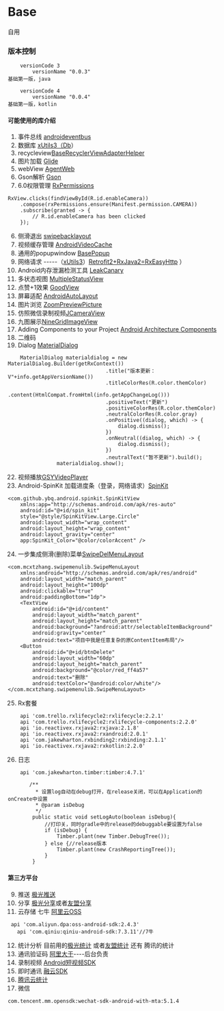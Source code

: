 # Base
   自用

### 版本控制 ###

```
    versionCode 3
        versionName "0.0.3"
基础第一版，java
```
```
    versionCode 4
        versionName "0.0.4"
基础第一版，kotlin
```

#### 可能使用的库介绍
1. 事件总线 [androideventbus](https://github.com/hehonghui/AndroidEventBus)
2. 数据库  [xUtils3（Db](https://github.com/wyouflf/xUtils3)）
3. recycleview[BaseRecyclerViewAdapterHelper](https://github.com/CymChad/BaseRecyclerViewAdapterHelper/)
3. 图片加载 [Glide](https://github.com/bumptech/glide)
4. webView  [AgentWeb](https://github.com/Justson/AgentWeb)
4. Gson解析  [Gson](https://github.com/google/gson)
5. 6.0权限管理 [RxPermissions](https://github.com/tbruyelle/RxPermissions)
```
RxView.clicks(findViewById(R.id.enableCamera))
    .compose(rxPermissions.ensure(Manifest.permission.CAMERA))
    .subscribe(granted -> {
        // R.id.enableCamera has been clicked
    });
```
6. 侧滑退出 [swipebacklayout](https://github.com/qmdx/SwipeBackLayout)
7. 视频缓存管理 [AndroidVideoCache](https://github.com/danikula/AndroidVideoCache)
8. 通用的popupwindow [BasePopup](https://github.com/razerdp/BasePopup)
10. 网络请求 -----（[xUtils3](https://github.com/wyouflf/xUtils3)）[Retrofit2+RxJava2=RxEasyHttp](https://github.com/zhou-you/RxEasyHttp) ）
12. Android内存泄漏检测工具 [LeakCanary](https://github.com/square/leakcanary)
13. 多状态视图 [MultipleStatusView](https://github.com/qyxxjd/MultipleStatusView)
14. 点赞+1效果 [GoodView](https://github.com/venshine/GoodView)
15. 屏幕适配  [AndroidAutoLayout](https://github.com/hongyangAndroid/AndroidAutoLayout)
16. 图片浏览 [ZoomPreviewPicture](https://github.com/yangchaojiang/ZoomPreviewPicture)
17. 仿照微信录制视频[JCameraView](https://github.com/CJT2325/CameraView)
18. 九图展示[NineGridImageView](https://jaeger.itscoder.com/android/2016/03/06/nine-grid-iamge-view-libaray.html)
19. Adding Components to your Project [Android Architecture Components](https://developer.android.google.cn/topic/libraries/architecture/index.html)
20. 二维码
21. Dialog [MaterialDialog](https://github.com/afollestad/material-dialogs)
```
	MaterialDialog materialdialog = new MaterialDialog.Builder(getRxContext())
								.title("版本更新：V"+info.getAppVersionName())
								.titleColorRes(R.color.themColor)
								.content(HtmlCompat.fromHtml(info.getAppChangeLog()))
								.positiveText("更新")
								.positiveColorRes(R.color.themColor)
								.neutralColorRes(R.color.gray)
								.onPositive((dialog, which) -> {
									dialog.dismiss();
								})
								.onNeutral((dialog, which) -> {
									dialog.dismiss();
								})
								.neutralText("暂不更新").build();
				materialdialog.show();
```
22. 视频播放[GSYVideoPlayer](https://github.com/CarGuo/GSYVideoPlayer)
23. Android-SpinKit 加载进度条（登录，网络请求）[SpinKit](https://github.com/ybq/Android-SpinKit)
```
<com.github.ybq.android.spinkit.SpinKitView
    xmlns:app="http://schemas.android.com/apk/res-auto"
    android:id="@+id/spin_kit"
    style="@style/SpinKitView.Large.Circle"
    android:layout_width="wrap_content"
    android:layout_height="wrap_content"
    android:layout_gravity="center"
    app:SpinKit_Color="@color/colorAccent" />
```
24. 一步集成侧滑(删除)菜单[SwipeDelMenuLayout](https://github.com/mcxtzhang/SwipeDelMenuLayout)
```
<com.mcxtzhang.swipemenulib.SwipeMenuLayout
    xmlns:android="http://schemas.android.com/apk/res/android"
    android:layout_width="match_parent"
    android:layout_height="100dp"
    android:clickable="true"
    android:paddingBottom="1dp">
    <TextView
        android:id="@+id/content"
        android:layout_width="match_parent"
        android:layout_height="match_parent"
        android:background="?android:attr/selectableItemBackground"
        android:gravity="center"
        android:text="项目中我是任意复杂的原ContentItem布局"/>
    <Button
        android:id="@+id/btnDelete"
        android:layout_width="60dp"
        android:layout_height="match_parent"
        android:background="@color/red_ff4a57"
        android:text="删除"
        android:textColor="@android:color/white"/>
</com.mcxtzhang.swipemenulib.SwipeMenuLayout>
```
25. Rx套餐
```
    api 'com.trello.rxlifecycle2:rxlifecycle:2.2.1'
    api 'com.trello.rxlifecycle2:rxlifecycle-components:2.2.0'
    api 'io.reactivex.rxjava2:rxjava:2.1.8'
    api 'io.reactivex.rxjava2:rxandroid:2.0.1'
    api 'com.jakewharton.rxbinding2:rxbinding:2.1.1'
    api 'io.reactivex.rxjava2:rxkotlin:2.2.0'
```
26. 日志
```
    api 'com.jakewharton.timber:timber:4.7.1'

       /**
         * 设置log自动在debug打开，在release关闭，可以在Application的onCreate中设置
         * @param isDebug
         */
        public static void setLogAuto(boolean isDebug){
            //打印关，同时gradle中的release的debuggable要设置为false
            if (isDebug) {
                Timber.plant(new Timber.DebugTree());
            } else {//release版本
                Timber.plant(new CrashReportingTree());
            }
        }
```



#### 第三方平台 ####

9. 推送 [极光推送](https://docs.jiguang.cn/jpush/guideline/intro/)
10. 分享 [极光分享](https://docs.jiguang.cn/jshare/guideline/intro/)或者[友盟分享](http://mobile.umeng.com)
11. 云存储 七牛 [阿里云OSS](https://help.aliyun.com/document_detail/32042.html?spm=5176.87240.400427.45.sHMUpt)
```
 api 'com.aliyun.dpa:oss-android-sdk:2.4.3'
   api 'com.qiniu:qiniu-android-sdk:7.3.11'//7牛
```
12. 统计分析  目前用的[极光统计](https://docs.jiguang.cn/janalytics/guideline/intro/) 或者[友盟统计](http://mobile.umeng.com/analytics) 还有 腾讯的统计
13. 通讯验证码 [阿里大于](https://dayu.aliyun.com/product/sms?spm=a3142.7791109.0.0.1d6d73c4oGtKxk)----后台负责
14. 录制视频 [Android短视频SDK](https://help.aliyun.com/document_detail/53421.html?spm=5176.doc54832.6.688.5hqB17)
15. 即时通讯  [融云SDK](http://www.rongcloud.cn/docs/)
16. [腾讯云统计](http://mta.qq.com/?ADTAG=EXTERNAL.MEDIA.ANALYSIS_122)
17. 微信
```
com.tencent.mm.opensdk:wechat-sdk-android-with-mta:5.1.4
```